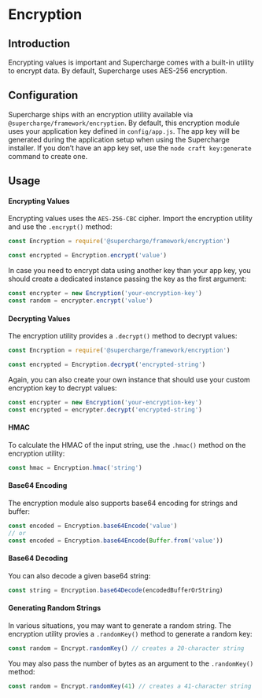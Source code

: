 # Encryption


## Introduction
Encrypting values is important and Supercharge comes with a built-in utility to encrypt data. By default, Supercharge uses AES-256 encryption.


## Configuration
Supercharge ships with an encryption utility available via `@supercharge/framework/encryption`. By default, this encryption module uses your application key defined in `config/app.js`. The app key will be generated during the application setup when using the Supercharge installer. If you don’t have an app key set, use the `node craft key:generate` command to create one.


## Usage

#### Encrypting Values
Encrypting values uses the `AES-256-CBC` cipher. Import the encryption utility and use the `.encrypt()` method:

```js
const Encryption = require('@supercharge/framework/encryption')

const encrypted = Encryption.encrypt('value')
```

In case you need to encrypt data using another key than your app key, you should create a dedicated instance passing the key as the first argument:

```js
const encrypter = new Encryption('your-encryption-key')
const random = encrypter.encrypt('value')
```


#### Decrypting Values
The encryption utility provides a `.decrypt()` method to decrypt values:

```js
const Encryption = require('@supercharge/framework/encryption')

const encrypted = Encryption.decrypt('encrypted-string')
```

Again, you can also create your own instance that should use your custom encryption key to decrypt values:

```js
const encrypter = new Encryption('your-encryption-key')
const encrypted = encrypter.decrypt('encrypted-string')
```


#### HMAC
To calculate the HMAC of the input string, use the `.hmac()` method on the encryption utility:

```js
const hmac = Encryption.hmac('string')
```


#### Base64 Encoding
The encryption module also supports base64 encoding for strings and buffer:

```js
const encoded = Encryption.base64Encode('value')
// or
const encoded = Encryption.base64Encode(Buffer.from('value'))
```


#### Base64 Decoding
You can also decode a given base64 string:

```js
const string = Encryption.base64Decode(encodedBufferOrString)
```


#### Generating Random Strings
In various situations, you may want to generate a random string. The encryption utility provies a `.randomKey()` method to generate a random key:

```js
const random = Encrypt.randomKey() // creates a 20-character string
```

You may also pass the number of bytes as an argument to the `.randomKey()` method:

```js
const random = Encrypt.randomKey(41) // creates a 41-character string
```


